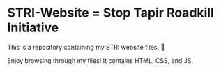 # STRI-Website = Stop Tapir Roadkill Initiative
This is a repository containing my STRI website files. 📁

Enjoy browsing through my files! It contains HTML, CSS, and JS.
